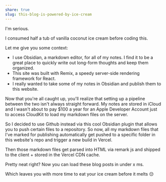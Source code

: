 ```yaml
---
share: true
slug: this-blog-is-powered-by-ice-cream
---
```


I'm serious. 

I consumed half a tub of vanilla coconut ice cream before coding this.

Let me give you some context:
- I use Obsidian, a markdown editor, for all of my notes. I find it to be a great place to quickly write out long-form thoughts and keep them organized.
- This site was built with Remix, a speedy server-side rendering framework for React.
- I really wanted to take some of my notes in Obsidian and publish them to this website.

Now that you're all caught up, you'll realize that setting up a pipeline between the two isn't always straight forward. My notes are stored in iCloud and I wasn't about to pay $100 a year for an Apple Developer Account just to access CloudKit to load my markdown files on the server. 

So I decided to use Github instead via this cool Obsidian plugin that allows you to push certain files to a repository. So now, all my markdown files that I've marked for publishing automatically get pushed to a specific folder in this website's repo and trigger a new build in Vercel.

Then those markdown files get parsed into HTML via remark js and shipped to the client + stored in the Vercel CDN cache.

Pretty neat right? Now you can load these blog posts in under x ms. 

Which leaves you with more time to eat your ice cream before it melts 😔